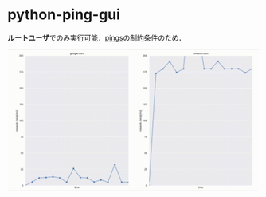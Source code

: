 # python-ping-gui

**ルートユーザ**でのみ実行可能．[pings](https://github.com/satoshi03/pings)の制約条件のため．

![サンプル画像](./sample.gif)

